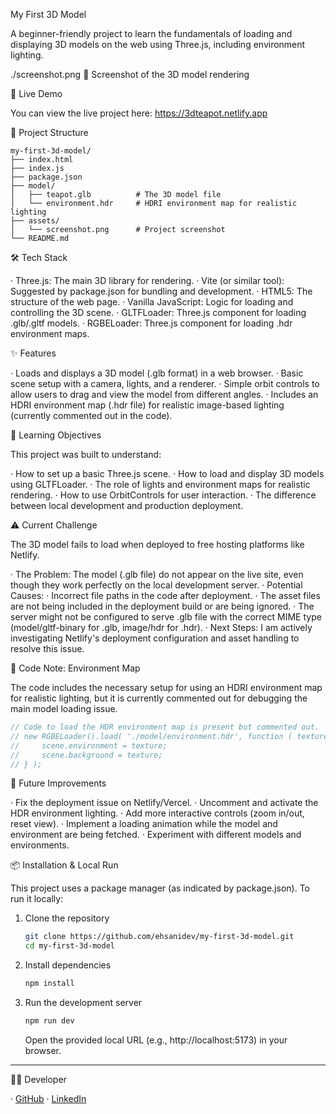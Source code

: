 My First 3D Model

A beginner-friendly project to learn the fundamentals of loading and displaying 3D models on the web using Three.js, including environment lighting.

./screenshot.png 🔺 Screenshot of the 3D model rendering

🚀 Live Demo

You can view the live project here:
https://3dteapot.netlify.app

📁 Project Structure

```
my-first-3d-model/
├── index.html
├── index.js
├── package.json
├── model/
│   ├── teapot.glb          # The 3D model file
│   └── environment.hdr     # HDRI environment map for realistic lighting
├── assets/
│   └── screenshot.png      # Project screenshot
└── README.md
```

🛠️ Tech Stack

· Three.js: The main 3D library for rendering.
· Vite (or similar tool): Suggested by package.json for bundling and development.
· HTML5: The structure of the web page.
· Vanilla JavaScript: Logic for loading and controlling the 3D scene.
· GLTFLoader: Three.js component for loading .glb/.gltf models.
· RGBELoader: Three.js component for loading .hdr environment maps.

✨ Features

· Loads and displays a 3D model (.glb format) in a web browser.
· Basic scene setup with a camera, lights, and a renderer.
· Simple orbit controls to allow users to drag and view the model from different angles.
· Includes an HDRI environment map (.hdr file) for realistic image-based lighting (currently commented out in the code).

🧠 Learning Objectives

This project was built to understand:

· How to set up a basic Three.js scene.
· How to load and display 3D models using GLTFLoader.
· The role of lights and environment maps for realistic rendering.
· How to use OrbitControls for user interaction.
· The difference between local development and production deployment.

⚠️ Current Challenge

The 3D model fails to load when deployed to free hosting platforms like Netlify.

· The Problem: The model (.glb file) do not appear on the live site, even though they work perfectly on the local development server.
· Potential Causes:
  · Incorrect file paths in the code after deployment.
  · The asset files are not being included in the deployment build or are being ignored.
  · The server might not be configured to serve .glb file with the correct MIME type (model/gltf-binary for .glb, image/hdr for .hdr).
· Next Steps: I am actively investigating Netlify's deployment configuration and asset handling to resolve this issue.

🔧 Code Note: Environment Map

The code includes the necessary setup for using an HDRI environment map for realistic lighting, but it is currently commented out for debugging the main model loading issue.

```javascript
// Code to load the HDR environment map is present but commented out.
// new RGBELoader().load( './model/environment.hdr', function ( texture ) {
//     scene.environment = texture;
//     scene.background = texture;
// } );
```

🚧 Future Improvements

· Fix the deployment issue on Netlify/Vercel.
· Uncomment and activate the HDR environment lighting.
· Add more interactive controls (zoom in/out, reset view).
· Implement a loading animation while the model and environment are being fetched.
· Experiment with different models and environments.

📦 Installation & Local Run

This project uses a package manager (as indicated by package.json). To run it locally:

1. Clone the repository
   ```bash
   git clone https://github.com/ehsanidev/my-first-3d-model.git
   cd my-first-3d-model
   ```
2. Install dependencies
   ```bash
   npm install
   ```
3. Run the development server
   ```bash
   npm run dev
   ```
   Open the provided local URL (e.g., http://localhost:5173) in your browser.

---

👩‍💻 Developer

· [GitHub](https://github.com/ehsanidev)
· [LinkedIn](https://linkedin/in/zahraehsani)
